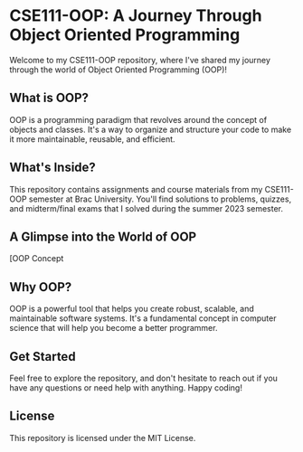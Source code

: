 **CSE111-OOP: A Journey Through Object Oriented Programming**
============================================================

Welcome to my CSE111-OOP repository, where I've shared my journey through the world of Object Oriented Programming (OOP)!

**What is OOP?**
---------------

OOP is a programming paradigm that revolves around the concept of objects and classes. It's a way to organize and structure your code to make it more maintainable, reusable, and efficient.

**What's Inside?**
----------------

This repository contains assignments and course materials from my CSE111-OOP semester at Brac University. You'll find solutions to problems, quizzes, and midterm/final exams that I solved during the summer 2023 semester.

**A Glimpse into the World of OOP**
--------------------------------

[OOP Concept

**Why OOP?**
------------

OOP is a powerful tool that helps you create robust, scalable, and maintainable software systems. It's a fundamental concept in computer science that will help you become a better programmer.

**Get Started**
--------------

Feel free to explore the repository, and don't hesitate to reach out if you have any questions or need help with anything. Happy coding!

**License**
---------

This repository is licensed under the MIT License.
